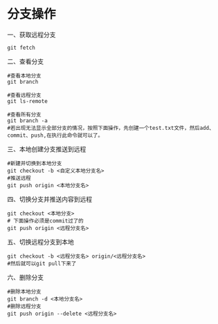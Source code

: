 # 分支操作
一、获取远程分支
```
git fetch
```

二、查看分支
```
#查看本地分支
git branch

#查看远程分支
git ls-remote

#查看所有分支
git branch -a
#若出现无法显示全部分支的情况，按照下面操作，先创建一个test.txt文件，然后add、commit、push,在执行此命令就可以了。
```

三、本地创建分支推送到远程
```
#新建并切换到本地分支
git checkout -b <自定义本地分支名>
#推送远程
git push origin <本地分支名>
```

四、切换分支并推送内容到远程
```
git checkout <本地分支>
# 下面操作必须是commit过了的
git push origin <远程分支名>
```

五、切换远程分支到本地
```
git checkout -b <远程分支名> origin/<远程分支名>
#然后就可以git pull下来了
```

六、删除分支
```
#删除本地分支
git branch -d <本地分支名>
#删除远程分支
git push origin --delete <远程分支名>
```